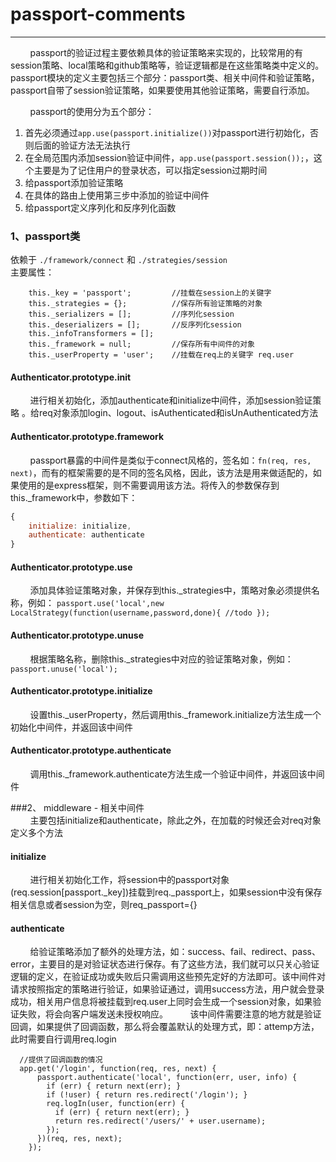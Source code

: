 # passport-comments 
----------  
&nbsp;&nbsp;&nbsp;&nbsp;&nbsp;&nbsp;&nbsp;&nbsp;passport的验证过程主要依赖具体的验证策略来实现的，比较常用的有session策略、local策略和github策略等，验证逻辑都是在这些策略类中定义的。passport模块的定义主要包括三个部分：passport类、相关中间件和验证策略，passport自带了session验证策略，如果要使用其他验证策略，需要自行添加。

&nbsp;&nbsp;&nbsp;&nbsp;&nbsp;&nbsp;&nbsp;&nbsp;passport的使用分为五个部分：  

1. 首先必须通过`app.use(passport.initialize())`对passport进行初始化，否则后面的验证方法无法执行
2. 在全局范围内添加session验证中间件，`app.use(passport.session());`，这个主要是为了记住用户的登录状态，可以指定session过期时间
3. 给passport添加验证策略
4. 在具体的路由上使用第三步中添加的验证中间件
5. 给passport定义序列化和反序列化函数

### 1、passport类  
依赖于 `./framework/connect`  和 `./strategies/session`  
主要属性：  

        this._key = 'passport';         //挂载在session上的关键字  
        this._strategies = {};          //保存所有验证策略的对象  
        this._serializers = [];         //序列化session  
        this._deserializers = [];       //反序列化session  
        this._infoTransformers = [];    
        this._framework = null;         //保存所有中间件的对象  
        this._userProperty = 'user';    //挂载在req上的关键字 req.user  
      
#### Authenticator.prototype.init  
&nbsp;&nbsp;&nbsp;&nbsp;&nbsp;&nbsp;&nbsp;&nbsp;进行相关初始化，添加authenticate和initialize中间件，添加session验证策略 。给req对象添加login、logout、isAuthenticated和isUnAuthenticated方法
#### Authenticator.prototype.framework  
&nbsp;&nbsp;&nbsp;&nbsp;&nbsp;&nbsp;&nbsp;&nbsp;passport暴露的中间件是类似于connect风格的，签名如：`fn(req, res, next)`，而有的框架需要的是不同的签名风格，因此，该方法是用来做适配的，如果使用的是express框架，则不需要调用该方法。将传入的参数保存到this._framework中，参数如下：  
```js  
{  
    initialize: initialize,  
    authenticate: authenticate  
}  
```  
#### Authenticator.prototype.use  
&nbsp;&nbsp;&nbsp;&nbsp;&nbsp;&nbsp;&nbsp;&nbsp;添加具体验证策略对象，并保存到this._strategies中，策略对象必须提供名称，例如：
`passport.use('local',new LocalStrategy(function(username,password,done){ //todo });`
#### Authenticator.prototype.unuse  
&nbsp;&nbsp;&nbsp;&nbsp;&nbsp;&nbsp;&nbsp;&nbsp;根据策略名称，删除this._strategies中对应的验证策略对象，例如：`passport.unuse('local');  `
#### Authenticator.prototype.initialize  
&nbsp;&nbsp;&nbsp;&nbsp;&nbsp;&nbsp;&nbsp;&nbsp;设置this._userProperty，然后调用this._framework.initialize方法生成一个初始化中间件，并返回该中间件  
#### Authenticator.prototype.authenticate  
&nbsp;&nbsp;&nbsp;&nbsp;&nbsp;&nbsp;&nbsp;&nbsp;调用this._framework.authenticate方法生成一个验证中间件，并返回该中间件  

###2、 middleware - 相关中间件  
&nbsp;&nbsp;&nbsp;&nbsp;&nbsp;&nbsp;&nbsp;&nbsp;主要包括initialize和authenticate，除此之外，在加载的时候还会对req对象定义多个方法
#### initialize  
&nbsp;&nbsp;&nbsp;&nbsp;&nbsp;&nbsp;&nbsp;&nbsp;进行相关初始化工作，将session中的passport对象(req.session[passport._key])挂载到req._passport上，如果session中没有保存相关信息或者session为空，则req_passport={}  

#### authenticate  
&nbsp;&nbsp;&nbsp;&nbsp;&nbsp;&nbsp;&nbsp;&nbsp;给验证策略添加了额外的处理方法，如：success、fail、redirect、pass、error，主要目的是对验证状态进行保存。有了这些方法，我们就可以只关心验证逻辑的定义，在验证成功或失败后只需调用这些预先定好的方法即可。该中间件对请求按照指定的策略进行验证，如果验证通过，调用success方法，用户就会登录成功，相关用户信息将被挂载到req.user上同时会生成一个session对象，如果验证失败，将会向客户端发送未授权响应。 
&nbsp;&nbsp;&nbsp;&nbsp;&nbsp;&nbsp;&nbsp;&nbsp;该中间件需要注意的地方就是验证回调，如果提供了回调函数，那么将会覆盖默认的处理方式，即：attemp方法，此时需要自行调用req.login

	  //提供了回调函数的情况
	  app.get('/login', function(req, res, next) {
		  passport.authenticate('local', function(err, user, info) {
		    if (err) { return next(err); }
		    if (!user) { return res.redirect('/login'); }
		    req.logIn(user, function(err) {
		      if (err) { return next(err); }
		      return res.redirect('/users/' + user.username);
		    });
		  })(req, res, next);
		});




